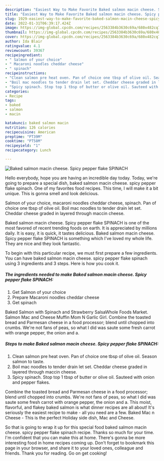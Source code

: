 ```yaml
---
description: "Easiest Way to Make Favorite Baked salmon macin cheese. Spicy pepper flake SPINACH"
title: "Easiest Way to Make Favorite Baked salmon macin cheese. Spicy pepper flake SPINACH"
slug: 1929-easiest-way-to-make-favorite-baked-salmon-macin-cheese-spicy-pepper-flake-spinach
date: 2022-01-31T06:39:17.424Z
image: https://img-global.cpcdn.com/recipes/2563384b3630c69a/680x482cq70/baked-salmon-macin-cheese-spicy-pepper-flake-spinach-recipe-main-photo.jpg
thumbnail: https://img-global.cpcdn.com/recipes/2563384b3630c69a/680x482cq70/baked-salmon-macin-cheese-spicy-pepper-flake-spinach-recipe-main-photo.jpg
cover: https://img-global.cpcdn.com/recipes/2563384b3630c69a/680x482cq70/baked-salmon-macin-cheese-spicy-pepper-flake-spinach-recipe-main-photo.jpg
author: Ida Blair
ratingvalue: 4.1
reviewcount: 39367
recipeingredient:
- " Salmon of your choice"
- " Macaroni noodles cheddar cheese"
- " spinach"
recipeinstructions:
- "Clean salmon pre heat oven. Pan of choice one tbsp of olive oil. Season salmon to taste."
- "Boil mac noodles to tender drain let set. Cheddar cheese graded in layered through maccin cheese."
- "Spicy spinach. Stop top 1 tbsp of butter or olive oil. Sauteed with onion and pepper flakes."
categories:
- Recipe
tags:
- baked
- salmon
- macin

katakunci: baked salmon macin 
nutrition: 126 calories
recipecuisine: American
preptime: "PT39M"
cooktime: "PT58M"
recipeyield: "1"
recipecategory: Lunch

---
```



![Baked salmon macin cheese. Spicy pepper flake SPINACH](https://img-global.cpcdn.com/recipes/2563384b3630c69a/680x482cq70/baked-salmon-macin-cheese-spicy-pepper-flake-spinach-recipe-main-photo.jpg)

Hello everybody, hope you are having an incredible day today. Today, we're going to prepare a special dish, baked salmon macin cheese. spicy pepper flake spinach. One of my favorites food recipes. This time, I will make it a bit unique. This is gonna smell and look delicious.

Salmon of your choice, macaroni noodles cheddar cheese, spinach. Pan of choice one tbsp of olive oil. Boil mac noodles to tender drain let set. Cheddar cheese graded in layered through maccin cheese.

Baked salmon macin cheese. Spicy pepper flake SPINACH is one of the most favored of recent trending foods on earth. It is appreciated by millions daily. It is easy, it is quick, it tastes delicious. Baked salmon macin cheese. Spicy pepper flake SPINACH is something which I've loved my whole life. They are nice and they look fantastic.


To begin with this particular recipe, we must first prepare a few ingredients. You can have baked salmon macin cheese. spicy pepper flake spinach using 3 ingredients and 3 steps. Here is how you cook it.

<!--inarticleads1-->

##### The ingredients needed to make Baked salmon macin cheese. Spicy pepper flake SPINACH:

1. Get  Salmon of your choice
1. Prepare  Macaroni noodles cheddar cheese
1. Get  spinach


Baked Salmon with Spinach and Strawberry SalsaWhole Foods Market. Salmon Mac and Cheese Muffin Mom N Garlic Girl. Combine the toasted bread and Parmesan cheese in a food processor; blend until chopped into crumbs. We're not fans of peas, so what I did was saute some fresh carrot with orange pepper, the onion and a. 

<!--inarticleads2-->

##### Steps to make Baked salmon macin cheese. Spicy pepper flake SPINACH:

1. Clean salmon pre heat oven. Pan of choice one tbsp of olive oil. Season salmon to taste.
1. Boil mac noodles to tender drain let set. Cheddar cheese graded in layered through maccin cheese.
1. Spicy spinach. Stop top 1 tbsp of butter or olive oil. Sauteed with onion and pepper flakes.


Combine the toasted bread and Parmesan cheese in a food processor; blend until chopped into crumbs. We're not fans of peas, so what I did was saute some fresh carrot with orange pepper, the onion and a. This moist, flavorful, and flakey baked salmon is what dinner recipes are all about! It's seriously the easiest recipe to make - all you need are a few. Baked Mac n Cheese - This is the perfect Holiday side dish, Mac and Cheese. 

So that is going to wrap it up for this special food baked salmon macin cheese. spicy pepper flake spinach recipe. Thanks so much for your time. I'm confident that you can make this at home. There's gonna be more interesting food in home recipes coming up. Don't forget to bookmark this page in your browser, and share it to your loved ones, colleague and friends. Thank you for reading. Go on get cooking!
